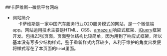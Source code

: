 ##卡萨维斯--微信平台网站
* 网站简介<br>
　
卡萨维斯是一家中国汽车服务行业O2O服务模式的网站，是一个微信端app。网站运用技术主要是HTML、CSS、[amaze ui](http://amazeui.org/?_ver=2.x)响应式框架、[jQuery](http://jquery.com/)框架开发。包括*23*张页面。页面整体结构比较简单，因为用到了响应式框架，所以基本没有写多少结构样式，鉴于重新样式内容较少，从利于维护的角度出发便将样式写在了本页面的`head`里面。
　
